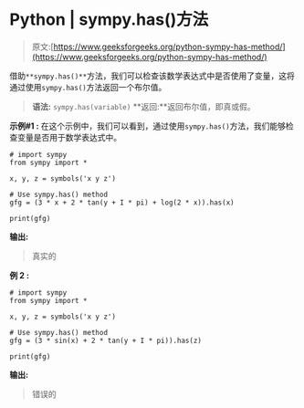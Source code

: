 # Python | sympy.has()方法

> 原文:[https://www.geeksforgeeks.org/python-sympy-has-method/](https://www.geeksforgeeks.org/python-sympy-has-method/)

借助`**sympy.has()**`方法，我们可以检查该数学表达式中是否使用了变量，这将通过使用`sympy.has()`方法返回一个布尔值。

> **语法:** `sympy.has(variable)`
> **返回:**返回布尔值，即真或假。

**示例#1 :**
在这个示例中，我们可以看到，通过使用`sympy.has()`方法，我们能够检查变量是否用于数学表达式中。

```
# import sympy
from sympy import * 

x, y, z = symbols('x y z')

# Use sympy.has() method
gfg = (3 * x + 2 * tan(y + I * pi) + log(2 * x)).has(x)

print(gfg)
```

**输出:**

> 真实的

**例 2 :**

```
# import sympy
from sympy import * 

x, y, z = symbols('x y z')

# Use sympy.has() method
gfg = (3 * sin(x) + 2 * tan(y + I * pi)).has(z)

print(gfg)
```

**输出:**

> 错误的